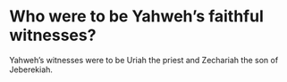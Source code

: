 # Who were to be Yahweh’s faithful witnesses?

Yahweh’s witnesses were to be Uriah the priest and Zechariah the son of Jeberekiah.
